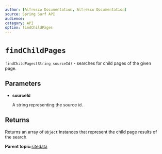 ```yaml
---
author: [Alfresco Documentation, Alfresco Documentation]
source: Spring Surf API
audience: 
category: API
option: findChildPages
---
```


# `findChildPages`

`findChildPages(String sourceId)` - searches for child pages of the given page.

## Parameters

-   **sourceId**

    A string representing the source id.


## Returns

Returns an array of `Object` instances that represent the child page results of the search.

**Parent topic:**[sitedata](../references/APISurf-sitedata.md)

